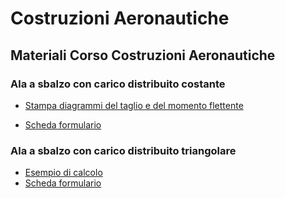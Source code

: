 # Costruzioni Aeronautiche
## Materiali Corso Costruzioni Aeronautiche
### Ala a sbalzo con carico distribuito costante
* [Stampa diagrammi del taglio e del momento flettente](https://github.com/giulianodeledda/costruzioni_aeronautiche/blob/master/Ala-a-sbalzo.py)

* [Scheda formulario](https://github.com/giulianodeledda/costruzioni_aeronautiche/blob/master/Scheda-Caso01v2.pdf)
### Ala a sbalzo con carico distribuito triangolare
* [Esempio di calcolo](https://github.com/giulianodeledda/costruzioni_aeronautiche/blob/master/EquazIndef02.ipynb)
* [Scheda formulario](https://github.com/giulianodeledda/costruzioni_aeronautiche/blob/master/Scheda-Caso02.pdf)

